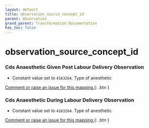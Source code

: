 ```yaml
---
layout: default
title: observation_source_concept_id
parent: Observation
grand_parent: Transformation Documentation
has_toc: false
---
```

# observation_source_concept_id
### Cds Anaesthetic Given Post Labour Delivery Observation
* Constant value set to `4163264`. Type of anesthetic

[Comment or raise an issue for this mapping.](https://github.com/answerdigital/oxford-omop-data-mapper/issues/new?title=OMOP%20Observation%20table%20observation_source_concept_id%20field%20Cds%20Anaesthetic%20Given%20Post%20Labour%20Delivery%20Observation%20mapping){: .btn }
### Cds Anaesthetic During Labour Delivery Observation
* Constant value set to `4163264`. Type of anesthetic

[Comment or raise an issue for this mapping.](https://github.com/answerdigital/oxford-omop-data-mapper/issues/new?title=OMOP%20Observation%20table%20observation_source_concept_id%20field%20Cds%20Anaesthetic%20During%20Labour%20Delivery%20Observation%20mapping){: .btn }
